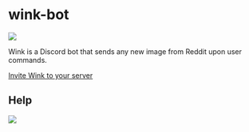 # wink-bot
![](https://images-ext-2.discordapp.net/external/SaDRRd6UhSxODwEDtHNxVP-s_HjwBnKqwFWzScxA9lE/%3Fsize%3D1024/https/cdn.discordapp.com/avatars/714181755418181722/bc117f06a94d0c8df80732611d774a0f.webp)

Wink is a Discord bot that sends any new image from Reddit upon user commands.

[Invite Wink to your server](https://discord.com/api/oauth2/authorize?client_id=714181755418181722&permissions=156766694464&scope=bot)

## Help
![](commands.png)